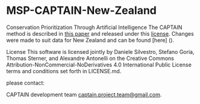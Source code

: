 # MSP-CAPTAIN-New-Zealand

Conservation Prioritization Through Artificial Intelligence
The CAPTAIN method is described in [this paper](https://www.nature.com/articles/s41893-022-00851-6) and released under this [license](https://github.com/Chemiche/MSP-CAPTAIN-New-Zealand/blob/main/LICENSE.md). Changes were made to suit data for New Zealand and can be found [here] (). 


License
This software is licensed jointly by Daniele Silvestro, Stefano Goria, Thomas Sterner, and Alexandre Antonelli on the Creative Commons Attribution-NonCommercial-NoDerivatives 4.0 International Public License terms and conditions set forth in LICENSE.md. 


please contact:

CAPTAIN development team captain.project.team@gmail.com.

